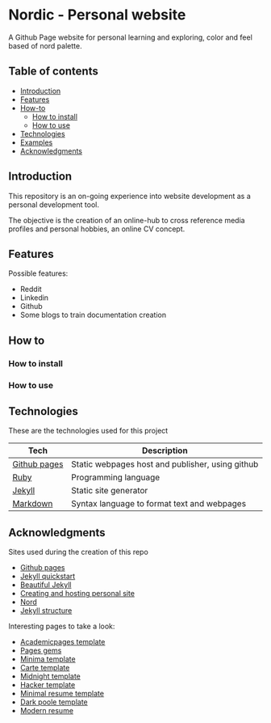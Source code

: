 # Nordic - Personal website

A Github Page website for personal learning and exploring, color and feel based of nord palette.

## Table of contents

* [Introduction](#introduction)
* [Features](#features)
* [How-to](#how-to)
    * [How to install](#how-to-install)
    * [How to use](#how-to-use)
* [Technologies](#technologies)
* [Examples](#examples)
* [Acknowledgments](#acknowledgments)

## Introduction

This repository is an on-going experience into website development as a personal development tool. 

The objective is the creation of an online-hub to cross reference media profiles and personal hobbies, an online CV concept.


## Features

Possible features:

* Reddit
* Linkedin
* Github
* Some blogs to train documentation creation

## How to

### How to install

### How to use

## Technologies

These are the technologies used for this project

Tech   | Description
------ | -----------
[Github pages](https://pages.github.com/) | Static webpages host and publisher, using github
[Ruby](https://www.ruby-lang.org/en/) | Programming language
[Jekyll](https://jekyllrb.com/) | Static site generator
[Markdown](https://www.markdownguide.org/) | Syntax language to format text and webpages

## Acknowledgments

Sites used during the creation of this repo

* [Github pages](https://pages.github.com/)
* [Jekyll quickstart](https://jekyllrb.com/docs/)
* [Beautiful Jekyll](https://raw.githubusercontent.com/daattali/beautiful-jekyll/)
* [Creating and hosting personal site](http://jmcglone.com/guides/github-pages/)
* [Nord](https://github.com/arcticicestudio/nord)
* [Jekyll structure](https://jekyllrb.com/docs/structure/)

Interesting pages to take a look:

* [Academicpages template](https://academicpages.github.io/)
* [Pages gems](https://github.com/github/pages-gem)
* [Minima template](https://github.com/jekyll/minima)
* [Carte template](https://github.com/Wiredcraft/carte)
* [Midnight template](https://github.com/pages-themes/midnight)
* [Hacker template](https://github.com/pages-themes/hacker)
* [Minimal resume template](https://github.com/murraco/jekyll-theme-minimal-resume)
* [Dark poole template](https://github.com/andrewhwanpark/dark-poole)
* [Modern resume](https://github.com/sproogen/modern-resume-theme)